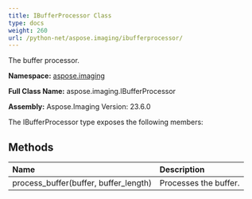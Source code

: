 ```yaml
---
title: IBufferProcessor Class
type: docs
weight: 260
url: /python-net/aspose.imaging/ibufferprocessor/
---
```


The buffer processor.

**Namespace:** [aspose.imaging](/imaging/python-net/aspose.imaging/)

**Full Class Name:** aspose.imaging.IBufferProcessor

**Assembly:**  Aspose.Imaging Version: 23.6.0

The IBufferProcessor type exposes the following members:
## **Methods**
|**Name**|**Description**|
| :- | :- |
|process_buffer(buffer, buffer_length)|Processes the buffer.|
